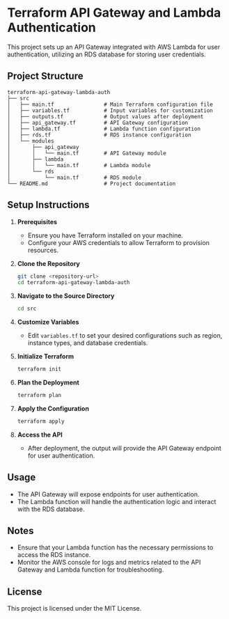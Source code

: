 # Terraform API Gateway and Lambda Authentication

This project sets up an API Gateway integrated with AWS Lambda for user authentication, utilizing an RDS database for storing user credentials.

## Project Structure

```
terraform-api-gateway-lambda-auth
├── src
│   ├── main.tf                # Main Terraform configuration file
│   ├── variables.tf           # Input variables for customization
│   ├── outputs.tf             # Output values after deployment
│   ├── api_gateway.tf         # API Gateway configuration
│   ├── lambda.tf              # Lambda function configuration
│   ├── rds.tf                 # RDS instance configuration
│   └── modules
│       ├── api_gateway
│       │   └── main.tf        # API Gateway module
│       ├── lambda
│       │   └── main.tf        # Lambda module
│       └── rds
│           └── main.tf        # RDS module
└── README.md                  # Project documentation
```

## Setup Instructions

1. **Prerequisites**
   - Ensure you have Terraform installed on your machine.
   - Configure your AWS credentials to allow Terraform to provision resources.

2. **Clone the Repository**
   ```bash
   git clone <repository-url>
   cd terraform-api-gateway-lambda-auth
   ```

3. **Navigate to the Source Directory**
   ```bash
   cd src
   ```

4. **Customize Variables**
   - Edit `variables.tf` to set your desired configurations such as region, instance types, and database credentials.

5. **Initialize Terraform**
   ```bash
   terraform init
   ```

6. **Plan the Deployment**
   ```bash
   terraform plan
   ```

7. **Apply the Configuration**
   ```bash
   terraform apply
   ```

8. **Access the API**
   - After deployment, the output will provide the API Gateway endpoint for user authentication.

## Usage

- The API Gateway will expose endpoints for user authentication.
- The Lambda function will handle the authentication logic and interact with the RDS database.

## Notes

- Ensure that your Lambda function has the necessary permissions to access the RDS instance.
- Monitor the AWS console for logs and metrics related to the API Gateway and Lambda function for troubleshooting.

## License

This project is licensed under the MIT License.